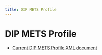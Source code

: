 ```yaml
---
title: DIP METS Profile
---
```

DIP METS Profile
=================

- [Current DIP METS Profile XML document](./E-ARK-DIP.xml)
